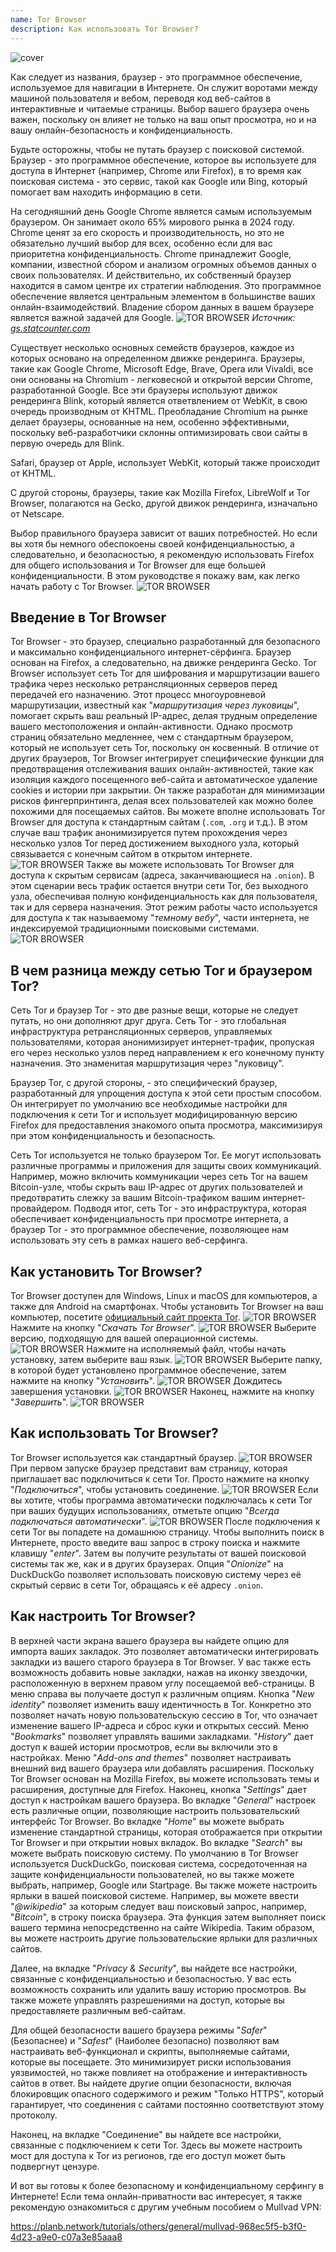 ```yaml
---
name: Tor Browser
description: Как использовать Tor Browser?
---
```

![cover](assets/cover.webp)

Как следует из названия, браузер - это программное обеспечение, используемое для навигации в Интернете. Он служит воротами между машиной пользователя и вебом, переводя код веб-сайтов в интерактивные и читаемые страницы. Выбор вашего браузера очень важен, поскольку он влияет не только на ваш опыт просмотра, но и на вашу онлайн-безопасность и конфиденциальность.

Будьте осторожны, чтобы не путать браузер с поисковой системой. Браузер - это программное обеспечение, которое вы используете для доступа в Интернет (например, Chrome или Firefox), в то время как поисковая система - это сервис, такой как Google или Bing, который помогает вам находить информацию в сети.

На сегодняшний день Google Chrome является самым используемым браузером. Он занимает около 65% мирового рынка в 2024 году. Chrome ценят за его скорость и производительность, но это не обязательно лучший выбор для всех, особенно если для вас приоритетна конфиденциальность. Chrome принадлежит Google, компании, известной сбором и анализом огромных объемов данных о своих пользователях. И действительно, их собственный браузер находится в самом центре их стратегии наблюдения. Это программное обеспечение является центральным элементом в большинстве ваших онлайн-взаимодействий. Владение сбором данных в вашем браузере является важной задачей для Google.
![TOR BROWSER](assets/notext/01.webp)
*Источник: [gs.statcounter.com](https://gs.statcounter.com/browser-market-share)*

Существует несколько основных семейств браузеров, каждое из которых основано на определенном движке рендеринга. Браузеры, такие как Google Chrome, Microsoft Edge, Brave, Opera или Vivaldi, все они основаны на Chromium - легковесной и открытой версии Chrome, разработанной Google. Все эти браузеры используют движок рендеринга Blink, который является ответвлением от WebKit, в свою очередь производным от KHTML. Преобладание Chromium на рынке делает браузеры, основанные на нем, особенно эффективными, поскольку веб-разработчики склонны оптимизировать свои сайты в первую очередь для Blink.

Safari, браузер от Apple, использует WebKit, который также происходит от KHTML.

С другой стороны, браузеры, такие как Mozilla Firefox, LibreWolf и Tor Browser, полагаются на Gecko, другой движок рендеринга, изначально от Netscape.

Выбор правильного браузера зависит от ваших потребностей. Но если вы хотя бы немного обеспокоены своей конфиденциальностью, а следовательно, и безопасностью, я рекомендую использовать Firefox для общего использования и Tor Browser для еще большей конфиденциальности. В этом руководстве я покажу вам, как легко начать работу с Tor Browser.
![TOR BROWSER](assets/notext/02.webp)

## Введение в Tor Browser

Tor Browser - это браузер, специально разработанный для безопасного и максимально конфиденциального интернет-сёрфинга. Браузер основан на Firefox, а следовательно, на движке рендеринга Gecko.
Tor Browser использует сеть Tor для шифрования и маршрутизации вашего трафика через несколько ретрансляционных серверов перед передачей его назначению. Этот процесс многоуровневой маршрутизации, известный как "*маршрутизация через луковицы*", помогает скрыть ваш реальный IP-адрес, делая трудным определение вашего местоположения и онлайн-активности. Однако просмотр страниц обязательно медленнее, чем с стандартным браузером, который не использует сеть Tor, поскольку он косвенный.
В отличие от других браузеров, Tor Browser интегрирует специфические функции для предотвращения отслеживания ваших онлайн-активностей, такие как изоляция каждого посещенного веб-сайта и автоматическое удаление cookies и истории при закрытии. Он также разработан для минимизации рисков фингерпринтинга, делая всех пользователей как можно более похожими для посещаемых сайтов.
Вы можете вполне использовать Tor Browser для доступа к стандартным сайтам (`.com`, `.org` и т.д.). В этом случае ваш трафик анонимизируется путем прохождения через несколько узлов Tor перед достижением выходного узла, который связывается с конечным сайтом в открытом интернете.
![TOR BROWSER](assets/notext/03.webp)
Также вы можете использовать Tor Browser для доступа к скрытым сервисам (адреса, заканчивающиеся на `.onion`). В этом сценарии весь трафик остается внутри сети Tor, без выходного узла, обеспечивая полную конфиденциальность как для пользователя, так и для сервера назначения. Этот режим работы часто используется для доступа к так называемому "*темному вебу*", части интернета, не индексируемой традиционными поисковыми системами.
![TOR BROWSER](assets/notext/04.webp)

## В чем разница между сетью Tor и браузером Tor?

Сеть Tor и браузер Tor - это две разные вещи, которые не следует путать, но они дополняют друг друга. Сеть Tor - это глобальная инфраструктура ретрансляционных серверов, управляемых пользователями, которая анонимизирует интернет-трафик, пропуская его через несколько узлов перед направлением к его конечному пункту назначения. Это знаменитая маршрутизация через "луковицу".

Браузер Tor, с другой стороны, - это специфический браузер, разработанный для упрощения доступа к этой сети простым способом. Он интегрирует по умолчанию все необходимые настройки для подключения к сети Tor и использует модифицированную версию Firefox для предоставления знакомого опыта просмотра, максимизируя при этом конфиденциальность и безопасность.

Сеть Tor используется не только браузером Tor. Ее могут использовать различные программы и приложения для защиты своих коммуникаций. Например, можно включить коммуникации через сеть Tor на вашем Bitcoin-узле, чтобы скрыть ваш IP-адрес от других пользователей и предотвратить слежку за вашим Bitcoin-трафиком вашим интернет-провайдером.
Подводя итог, сеть Tor - это инфраструктура, которая обеспечивает конфиденциальность при просмотре интернета, а браузер Tor - это программное обеспечение, позволяющее нам использовать эту сеть в рамках нашего веб-серфинга.

## Как установить Tor Browser?

Tor Browser доступен для Windows, Linux и macOS для компьютеров, а также для Android на смартфонах. Чтобы установить Tor Browser на ваш компьютер, посетите [официальный сайт проекта Tor](https://www.torproject.org/).
![TOR BROWSER](assets/notext/05.webp)
Нажмите на кнопку "*Скачать Tor Browser*".
![TOR BROWSER](assets/notext/06.webp)
Выберите версию, подходящую для вашей операционной системы.
![TOR BROWSER](assets/notext/07.webp)
Нажмите на исполняемый файл, чтобы начать установку, затем выберите ваш язык.
![TOR BROWSER](assets/notext/08.webp)
Выберите папку, в которой будет установлено программное обеспечение, затем нажмите на кнопку "*Установить*".
![TOR BROWSER](assets/notext/09.webp)
Дождитесь завершения установки.
![TOR BROWSER](assets/notext/10.webp)
Наконец, нажмите на кнопку "*Завершить*".
![TOR BROWSER](assets/notext/11.webp)

## Как использовать Tor Browser?

Tor Browser используется как стандартный браузер.
![TOR BROWSER](assets/notext/12.webp)
При первом запуске браузер представит вам страницу, которая приглашает вас подключиться к сети Tor. Просто нажмите на кнопку "*Подключиться*", чтобы установить соединение.
![TOR BROWSER](assets/notext/13.webp)
Если вы хотите, чтобы программа автоматически подключалась к сети Tor при ваших будущих использованиях, отметьте опцию "*Всегда подключаться автоматически*".
![TOR BROWSER](assets/notext/14.webp)
После подключения к сети Tor вы попадете на домашнюю страницу.
Чтобы выполнить поиск в Интернете, просто введите ваш запрос в строку поиска и нажмите клавишу "*enter*".
Затем вы получите результаты от вашей поисковой системы так же, как и в других браузерах.
Опция "*Onionize*" на DuckDuckGo позволяет использовать поисковую систему через её скрытый сервис в сети Tor, обращаясь к её адресу `.onion`.

## Как настроить Tor Browser?

В верхней части экрана вашего браузера вы найдете опцию для импорта ваших закладок. Это позволяет автоматически интегрировать закладки из вашего старого браузера в Tor Browser.
У вас также есть возможность добавить новые закладки, нажав на иконку звездочки, расположенную в верхнем правом углу посещаемой веб-страницы.
В меню справа вы получаете доступ к различным опциям.
Кнопка "*New identity*" позволяет изменить вашу идентичность в Tor. Конкретно это позволяет начать новую пользовательскую сессию в Tor, что означает изменение вашего IP-адреса и сброс куки и открытых сессий.
Меню "*Bookmarks*" позволяет управлять вашими закладками.
"*History*" дает доступ к вашей истории просмотров, если вы включили это в настройках.
Меню "*Add-ons and themes*" позволяет настраивать внешний вид вашего браузера или добавлять расширения. Поскольку Tor Browser основан на Mozilla Firefox, вы можете использовать темы и расширения, доступные для Firefox.
Наконец, кнопка "*Settings*" дает доступ к настройкам вашего браузера.
Во вкладке "*General*" настроек есть различные опции, позволяющие настроить пользовательский интерфейс Tor Browser.
Во вкладке "*Home*" вы можете выбрать изменение стандартной страницы, которая отображается при открытии Tor Browser и при открытии новых вкладок.
Во вкладке "*Search*" вы можете выбрать поисковую систему. По умолчанию в Tor Browser используется DuckDuckGo, поисковая система, сосредоточенная на защите конфиденциальности пользователей, но вы также можете выбрать, например, Google или Startpage.
Вы также можете настроить ярлыки в вашей поисковой системе.
Например, вы можете ввести "*@wikipedia*" за которым следует ваш поисковый запрос, например, "*Bitcoin*", в строку поиска браузера.
Эта функция затем выполняет поиск вашего термина непосредственно на сайте Wikipedia.
Таким образом, вы можете настроить другие пользовательские ярлыки для различных сайтов.

Далее, на вкладке "*Privacy & Security*", вы найдете все настройки, связанные с конфиденциальностью и безопасностью.
У вас есть возможность сохранить или удалить вашу историю просмотров.
Вы также можете управлять разрешениями на доступ, которые вы предоставляете различным веб-сайтам.

Для общей безопасности вашего браузера режимы "*Safer*" (Безопаснее) и "*Safest*" (Наиболее безопасно) позволяют вам настраивать веб-функционал и скрипты, выполняемые сайтами, которые вы посещаете. Это минимизирует риски использования уязвимостей, но также повлияет на отображение и интерактивность сайтов в ответ. Вы найдете другие опции безопасности, включая блокировщик опасного содержимого и режим "Только HTTPS", который гарантирует, что соединения с сайтами постоянно соответствуют этому протоколу.

Наконец, на вкладке "Соединение" вы найдете все настройки, связанные с подключением к сети Tor. Здесь вы можете настроить мост для доступа к Tor из регионов, где его доступ может быть подвергнут цензуре.

И вот вы готовы к более безопасному и конфиденциальному серфингу в Интернете! Если тема онлайн-приватности вас интересует, я также рекомендую ознакомиться с другим учебным пособием о Mullvad VPN:

https://planb.network/tutorials/others/general/mullvad-968ec5f5-b3f0-4d23-a9e0-c07a3e85aaa8